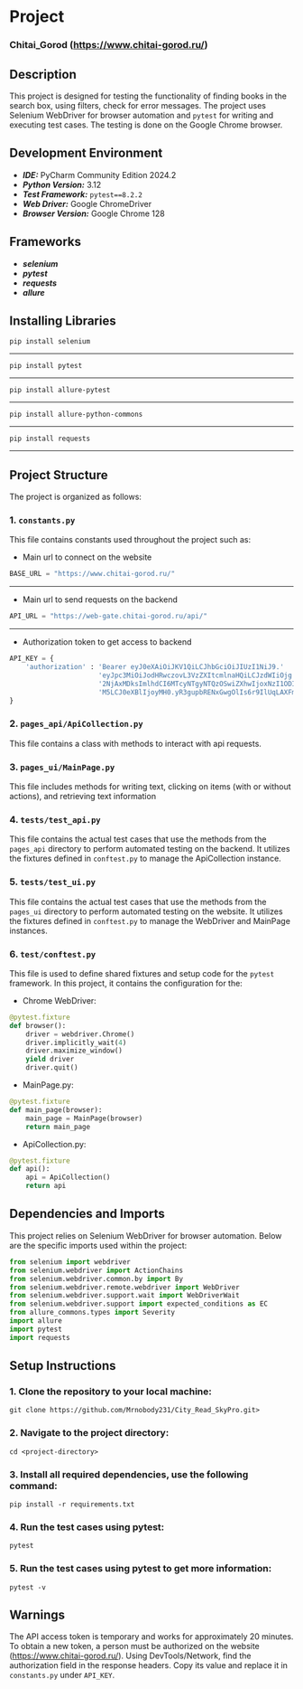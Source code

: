 #  Project

### Chitai_Gorod (https://www.chitai-gorod.ru/)

## Description

This project is designed for testing the functionality of finding books in the search box, using filters,
check for error messages. The project uses Selenium WebDriver for browser automation and `pytest` for writing and
executing test cases. The testing is done on the Google Chrome browser.

## Development Environment

- ***IDE:*** PyCharm Community Edition 2024.2
- ***Python Version:*** 3.12
- ***Test Framework:*** `pytest==8.2.2`
- ***Web Driver:*** Google ChromeDriver
- ***Browser Version:*** Google Chrome 128

## Frameworks

- ***selenium***
- ***pytest***
- ***requests***
- ***allure***

## Installing Libraries

```
pip install selenium
```
---
```
pip install pytest
```
---

```
pip install allure-pytest
```
---

```
pip install allure-python-commons
```
---

```
pip install requests
```

---

## Project Structure

The project is organized as follows:

### 1. `constants.py`

This file contains constants used throughout the project such as:

- Main url to connect on the website

```python
BASE_URL = "https://www.chitai-gorod.ru/"
```
---

- Main url to send requests on the backend
```python
API_URL = "https://web-gate.chitai-gorod.ru/api/"
```
---
- Authorization token to get access to backend
```python
API_KEY = {
    'authorization' : 'Bearer eyJ0eXAiOiJKV1QiLCJhbGciOiJIUzI1NiJ9.'
                      'eyJpc3MiOiJodHRwczovL3VzZXItcmlnaHQiLCJzdWIiOjg'
                      '2NjAxMDksImlhdCI6MTcyNTgyNTQzOSwiZXhwIjoxNzI1ODI5MD'
                      'M5LCJ0eXBlIjoyMH0.yR3gupbRENxGwgOlIs6r9IlUqLAXFmwu5HvEwUxpKhM'
}
```

### 2. `pages_api/ApiCollection.py`

This file contains a class with methods to interact with api requests.

### 3. `pages_ui/MainPage.py`

This file includes methods for writing text, clicking on items (with or without actions),
and retrieving text information

### 4. `tests/test_api.py`

This file contains the actual test cases that use the methods from the `pages_api` directory to perform
automated testing on the backend. It utilizes the fixtures defined in `conftest.py` to manage
the ApiCollection instance.

### 5. `tests/test_ui.py`

This file contains the actual test cases that use the methods from the `pages_ui` directory to perform
automated testing on the website. It utilizes the fixtures defined in `conftest.py` to manage the WebDriver and 
MainPage instances.

### 6. `test/conftest.py`

This file is used to define shared fixtures and setup code for the `pytest` framework. In this project, it contains 
the configuration for the:
- Chrome WebDriver:

```python
@pytest.fixture
def browser():
    driver = webdriver.Chrome()
    driver.implicitly_wait(4)
    driver.maximize_window()
    yield driver
    driver.quit()
```

- MainPage.py: 

```python
@pytest.fixture
def main_page(browser):
    main_page = MainPage(browser)
    return main_page
```
- ApiCollection.py: 

```python
@pytest.fixture
def api():
    api = ApiCollection()
    return api
```


## Dependencies and Imports

This project relies on Selenium WebDriver for browser automation.
Below are the specific imports used within the project:

```python
from selenium import webdriver
from selenium.webdriver import ActionChains
from selenium.webdriver.common.by import By
from selenium.webdriver.remote.webdriver import WebDriver
from selenium.webdriver.support.wait import WebDriverWait
from selenium.webdriver.support import expected_conditions as EC
from allure_commons.types import Severity
import allure
import pytest
import requests


```

## Setup Instructions


### 1. Clone the repository to your local machine:

```
git clone https://github.com/Mrnobody231/City_Read_SkyPro.git>
```

### 2. Navigate to the project directory:

```
cd <project-directory>
```

### 3. Install all required dependencies, use the following command:

```
pip install -r requirements.txt
```

### 4. Run the test cases using pytest:

```
pytest
```
### 5. Run the test cases using pytest to get more information:

```
pytest -v
```

## Warnings

The API access token is temporary and works for approximately 20 minutes. To obtain a new token, a person must be
authorized on the website (https://www.chitai-gorod.ru/). Using DevTools/Network, find the authorization field in the
response headers. Copy its value and replace it in `constants.py` under `API_KEY`.